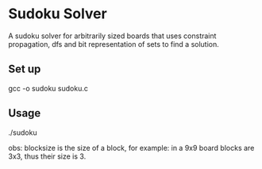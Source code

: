 # Sudoku Solver

A sudoku solver for arbitrarily sized boards that uses constraint propagation, dfs and bit representation of sets to find a solution.

## Set up
gcc -o sudoku sudoku.c

## Usage
./sudoku

obs: blocksize is the size of a block, for example: in a 9x9 board blocks are 3x3, thus their size is 3.
